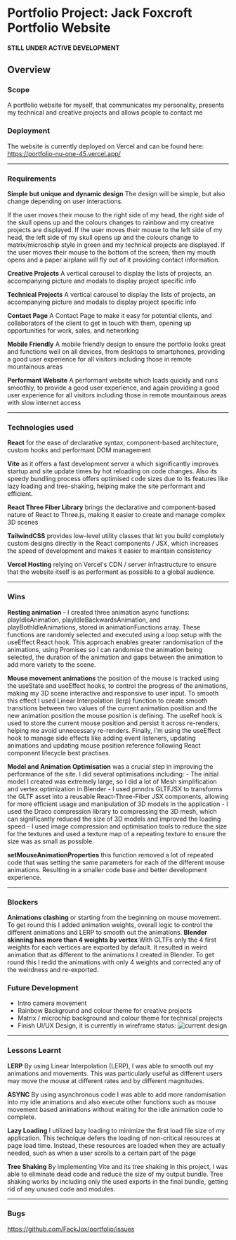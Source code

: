 # Portfolio Project: Jack Foxcroft Portfolio Website

#### STILL UNDER ACTIVE DEVELOPMENT
 
## Overview

### Scope
A portfolio website for myself, that communicates my personality, presents my technical and creative projects and allows people to contact me
 
### Deployment
The website is currently deployed on Vercel and can be found here: https://portfolio-nu-one-45.vercel.app/

---------------------------------------------------------

### Requirements
**Simple but unique and dynamic design** The design will be simple, but also change depending on user interactions. 

If the user moves their mouse to the right side of my head, the right side of the skull opens up and the colours changes to rainbow and my creative projects are displayed. 
If the user moves their mouse to the left side of my head, the left side of my skull opens up and the colours change to matrix/microschip style in green and my technical projects are displayed. 
If the user moves their mouse to the bottom of the screen, then my mouth opens and a paper airplane will fly out of it providing contact information.

**Creative Projects** A vertical carousel to display the lists of projects, an accompanying picture and modals to display project specific info

**Technical Projects** A vertical carousel to display the lists of projects, an accompanying picture and modals to display project specific info

**Contact Page** A Contact Page to make it easy for potential clients, and collaborators of the client to get in touch with them, opening up opportunities for work, sales, and networking

**Mobile Friendly** A mobile friendly design to ensure the portfolio looks great and functions well on all devices, from desktops to smartphones, providing a good user experience for all visitors including those in remote mountainous areas 

**Performant Website** A performant website which loads quickly and runs smoothly, to provide a good user experience, and again providing a good user experience for all visitors including those in remote mountainous areas with slow internet access

---------------------------------------------------------
  
### Technologies used
**React** for the ease of declarative syntax, component-based architecture, custom hooks and performant DOM management

**Vite** as it offers a fast development server a which significantly improves startup and site update times by hot reloading on code changes. Also its speedy bundling process offers optimised code sizes due to its features like lazy loading and tree-shaking, helping make the site performant and efficient.

**React Three Fiber Library** brings the declarative and component-based nature of React to Three.js, making it easier to create and manage complex 3D scenes

**TailwindCSS** provides low-level utility classes that let you build completely custom designs directly in the React components / JSX, which increases the speed of development and makes it easier to maintain consistency

**Vercel Hosting** relying on Vercel's CDN / server infrastructure to ensure that the website itself is as performant as possible to a global audience.

---------------------------------------------------------

### Wins
**Resting animation** - I created three animation async functions: playIdleAnimation, playIdleBackwardsAnimation, and playBothIdleAnimations, stored in animationFunctions array. These functions are randomly selected and executed using a loop setup with the useEffect React hook. This approach enables greater randomisation of the animations, using Promises so I can randomise the animation being selected, the duration of the animation and gaps between the animation to add more variety to the scene.

**Mouse movement animations** the position of the mouse is tracked using the useState and useEffect hooks, to control the progress of the animations, making my 3D scene interactive and responsive to user input. To smooth this effect I used Linear Interpolation (lerp) function to create smooth transitions between two values of the current animation position and the new animation position the mouse position is defining. The useRef hook is used to store the current mouse position and persist it across re-renders, helping me avoid unnecessary re-renders. Finally, I'm using the useEffect hook to manage side effects like adding event listeners, updating animations and updating mouse position reference following React component lifecycle best practises.

**Model and Animation Optimisation** was a crucial step in improving the performance of the site. I did several optimisations including:
    - The initial model I created was extremely large, so I did a lot of Mesh simplification and vertex optimization in Blender 
    - I used pmndrs GLTFJSX to transforms the GLTF asset into a reusable React-Three-Fiber JSX components, allowing for more efficient usage and manipulation of 3D models in the application
    - I used the Draco compression library to compressing the 3D mesh, which can significantly reduced the size of 3D models and improved the loading speed 
    - I used image compression and optimisation tools to reduce the size for the textures and used a texture map of a repeating texture to ensure the size was as small as possible.

**setMouseAnimationProperties** this function removed a lot of repeated code that was setting the same parameters for each of the different mouse animations. Resulting in a smaller code base and better development experience.

---------------------------------------------------------

### Blockers
**Animations clashing** or starting from the beginning on mouse movement. To get round this I added animation weights, overall logic to control the different animations and LERP to smooth out the animations.
**Blender skinning has more than 4 weights by vertex** With GLTFs only the 4 first weights for each vertices are exported by default. It resulted in weird animation that as different to the animations I created in Blender. To get round this I redid the animations with only 4 weights and corrected any of the weirdness and re-exported.

### Future Development
- Intro camera movement
- Rainbow Background and colour theme for creative projects
- Matrix / microchip background and colour theme for technical projects
- Finish UI/UX Design, it is currently in wireframe status: ![current design](https://i.imgur.com/gHoQJwg.png)

---------------------------------------------------------

### Lessons Learnt

**LERP** By using Linear Interpolation (LERP), I was able to smooth out my animations and movements. This was particularly useful as different users may move the mouse at different rates and by different magnitudes.

**ASYNC** By using asynchronous code I was able to add more randomisation into my idle animations and also execute other functions such as mouse movement based animations without waiting for the idle animation code to complete.

**Lazy Loading** I utilized lazy loading to minimize the first load file size of my application. This technique defers the loading of non-critical resources at page load time. Instead, these resources are loaded when they are actually needed, such as when a user scrolls to a certain part of the page

**Tree Shaking** By implementing Vite and its tree shaking in this project, I was able to eliminate dead code and reduce the size of my output bundle. Tree shaking works by including only the used exports in the final bundle, getting rid of any unused code and modules.

---------------------------------------------------------

### Bugs
https://github.com/FackJox/portfolio/issues
